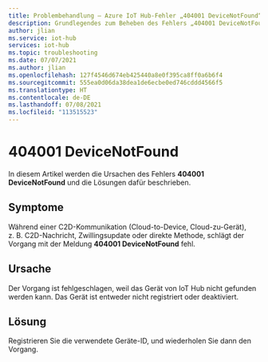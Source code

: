 ```yaml
---
title: Problembehandlung – Azure IoT Hub-Fehler „404001 DeviceNotFound“
description: Grundlegendes zum Beheben des Fehlers „404001 DeviceNotFound“
author: jlian
ms.service: iot-hub
services: iot-hub
ms.topic: troubleshooting
ms.date: 07/07/2021
ms.author: jlian
ms.openlocfilehash: 127f4546d674eb425440a8e0f395ca8ff0a6b6f4
ms.sourcegitcommit: 555ea0d06da38dea1de6ecbe0ed746cddd4566f5
ms.translationtype: HT
ms.contentlocale: de-DE
ms.lasthandoff: 07/08/2021
ms.locfileid: "113515523"
---
```

# <a name="404001-devicenotfound"></a>404001 DeviceNotFound

In diesem Artikel werden die Ursachen des Fehlers **404001 DeviceNotFound** und die Lösungen dafür beschrieben.

## <a name="symptoms"></a>Symptome

Während einer C2D-Kommunikation (Cloud-to-Device, Cloud-zu-Gerät), z. B. C2D-Nachricht, Zwillingsupdate oder direkte Methode, schlägt der Vorgang mit der Meldung **404001 DeviceNotFound** fehl.

## <a name="cause"></a>Ursache

Der Vorgang ist fehlgeschlagen, weil das Gerät von IoT Hub nicht gefunden werden kann. Das Gerät ist entweder nicht registriert oder deaktiviert.

## <a name="solution"></a>Lösung

Registrieren Sie die verwendete Geräte-ID, und wiederholen Sie dann den Vorgang.